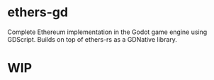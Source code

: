 # ethers-gd

Complete Ethereum implementation in the Godot game engine using GDScript. Builds on top of ethers-rs as a GDNative library.

# WIP